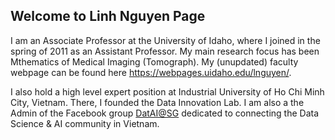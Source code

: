 ## Welcome to Linh Nguyen Page

I am an Associate Professor at the University of Idaho, where I joined in the spring of 2011 as an Assistant Professor. My main research focus has been Mthematics of Medical Imaging (Tomograph). My (unupdated) faculty webpage can be found here https://webpages.uidaho.edu/lnguyen/. 

I also hold a high level expert position at Industrial University of Ho Chi Minh City, Vietnam. There, I founded the Data Innovation Lab. I am also a the Admin of the Facebook group [DatAI@SG](https://www.facebook.com/groups/2228672460739416/) dedicated to connecting the Data Science & AI community in Vietnam. 


